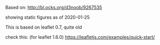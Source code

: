 Based on:
http://bl.ocks.org/d3noob/9267535

showing static figures as of 2020-01-25

This is based on leaflet 0.7, quite old

check this: (for leaflet 1.6.0)
https://leafletjs.com/examples/quick-start/